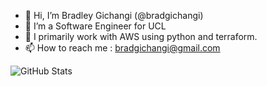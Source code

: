 - 👋 Hi, I’m Bradley Gichangi (@bradgichangi)
- 👀 I’m a Software Engineer for UCL
- 🌱 I primarily work with AWS using python and terraform.
- 📫 How to reach me : bradgichangi@gmail.com

![GitHub Stats](https://github-readme-stats.vercel.app/api?username=bradgichangi&show_icons=true&theme=tokyonight)


<!---
bradgichangi/bradgichangi is a ✨ special ✨ repository because its `README.md` (this file) appears on your GitHub profile.
You can click the Preview link to take a look at your changes.
--->
